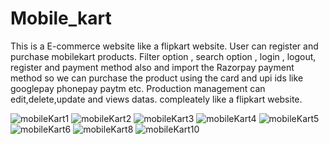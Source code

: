 # Mobile_kart

This is a E-commerce website like a flipkart website. User can register and purchase mobilekart products. Filter option , search option , login , logout, register and payment method also
and import the Razorpay payment method so we can purchase the product using the card and upi ids like googlepay phonepay paytm etc. Production management can edit,delete,update and views datas.
compleately like a flipkart website.

![mobileKart1](https://user-images.githubusercontent.com/83776819/169667190-54a0a997-eaab-4e26-9e61-5efdc75fa37b.png)
![mobileKart2](https://user-images.githubusercontent.com/83776819/169667197-19c30a0e-92db-431b-89e6-8de06bc959cf.png)
![mobileKart3](https://user-images.githubusercontent.com/83776819/169667207-23329d30-ad81-452c-af1a-062a2f995b40.png)
![mobileKart4](https://user-images.githubusercontent.com/83776819/169667237-b370179c-2109-4d74-8764-45f4ae54c164.png)
![mobileKart5](https://user-images.githubusercontent.com/83776819/169667255-13bf533c-914d-4a9f-be39-1433ca47355a.png)
![mobileKart6](https://user-images.githubusercontent.com/83776819/169667263-12ef0e80-528b-4cbb-8dbc-0b1173cb0a68.png)
![mobileKart8](https://user-images.githubusercontent.com/83776819/169667269-01548090-caf3-429c-a28e-c900736861ae.png)
![mobileKart10](https://user-images.githubusercontent.com/83776819/169667272-49cfd56f-41c0-4938-a4e9-df6894706ce4.png)
